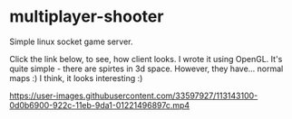 

# multiplayer-shooter

Simple linux socket game server.

Click the link below, to see, how client looks.
I wrote it using OpenGL. It's quite simple - there are spirtes in 3d space. However, they have...
normal maps :)
I think, it looks interesting :)


https://user-images.githubusercontent.com/33597927/113143100-0d0b6900-922c-11eb-9da1-01221496897c.mp4



